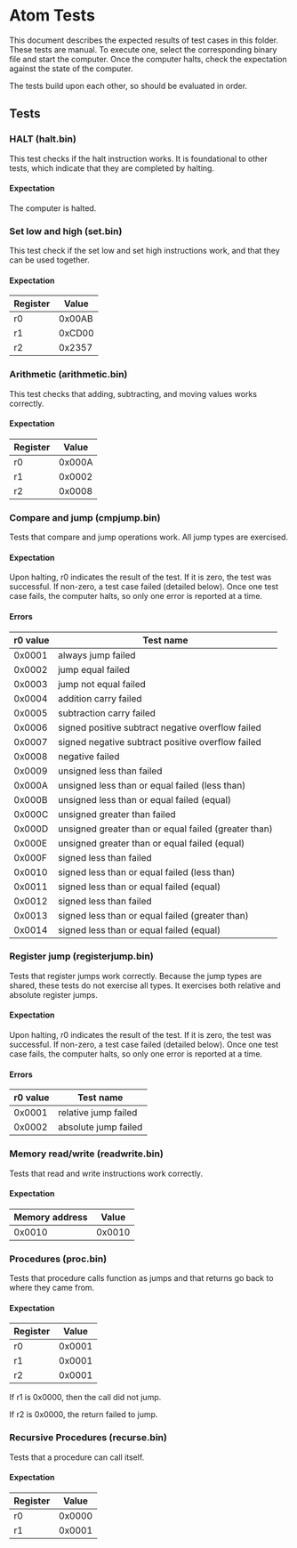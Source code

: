 # Atom Tests
This document describes the expected results of test cases in this folder. These tests are manual. To execute one,
select the corresponding binary file and start the computer. Once the computer halts, check the expectation against the
state of the computer.

The tests build upon each other, so should be evaluated in order.

## Tests
### HALT (halt.bin)
This test checks if the halt instruction works. It is foundational to other tests, which indicate that they are
completed by halting.

#### Expectation
The computer is halted.

### Set low and high (set.bin)
This test check if the set low and set high instructions work, and that they can be used together.

#### Expectation
| Register | Value |
| -------- | ----- |
|       r0 | 0x00AB |
|       r1 | 0xCD00 |
|       r2 | 0x2357 |

### Arithmetic (arithmetic.bin)
This test checks that adding, subtracting, and moving values works correctly.

#### Expectation
| Register | Value |
| -------- | ----- |
|       r0 | 0x000A |
|       r1 | 0x0002 |
|       r2 | 0x0008 |

### Compare and jump (cmpjump.bin)
Tests that compare and jump operations work. All jump types are exercised.

#### Expectation
Upon halting, r0 indicates the result of the test. If it is zero, the test was successful. If non-zero, a test case
failed (detailed below). Once one test case fails, the computer halts, so only one error is reported at a time.

#### Errors
| r0 value | Test name |
| -------- | --------- |
| 0x0001 | always jump failed |
| 0x0002 | jump equal failed |
| 0x0003 | jump not equal failed |
| 0x0004 | addition carry failed |
| 0x0005 | subtraction carry failed |
| 0x0006 | signed positive subtract negative overflow failed |
| 0x0007 | signed negative subtract positive overflow failed |
| 0x0008 | negative failed |
| 0x0009 | unsigned less than failed |
| 0x000A | unsigned less than or equal failed (less than) |
| 0x000B | unsigned less than or equal failed (equal) |
| 0x000C | unsigned greater than failed |
| 0x000D | unsigned greater than or equal failed (greater than) |
| 0x000E | unsigned greater than or equal failed (equal) |
| 0x000F | signed less than failed |
| 0x0010 | signed less than or equal failed (less than) |
| 0x0011 | signed less than or equal failed (equal) |
| 0x0012 | signed less than failed |
| 0x0013 | signed less than or equal failed (greater than) |
| 0x0014 | signed less than or equal failed (equal) |

### Register jump (registerjump.bin)
Tests that register jumps work correctly. Because the jump types are shared, these tests do not exercise all types. It
exercises both relative and absolute register jumps.

#### Expectation
Upon halting, r0 indicates the result of the test. If it is zero, the test was successful. If non-zero, a test case
failed (detailed below). Once one test case fails, the computer halts, so only one error is reported at a time.

#### Errors
| r0 value | Test name |
| -------- | --------- |
| 0x0001 | relative jump failed |
| 0x0002 | absolute jump failed |

### Memory read/write (readwrite.bin)
Tests that read and write instructions work correctly.

#### Expectation
| Memory address | Value |
| -------------- | ----- |
| 0x0010 | 0x0010 |

### Procedures (proc.bin)
Tests that procedure calls function as jumps and that returns go back to where they came from.

#### Expectation
| Register | Value |
| -------- | ----- |
|       r0 | 0x0001 |
|       r1 | 0x0001 |
|       r2 | 0x0001 |

If r1 is 0x0000, then the call did not jump.

If r2 is 0x0000, the return failed to jump.


### Recursive Procedures (recurse.bin)
Tests that a procedure can call itself.

#### Expectation
| Register | Value |
| -------- | ----- |
|       r0 | 0x0000 |
|       r1 | 0x0001 |
